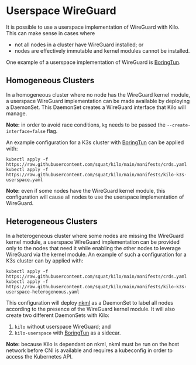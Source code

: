 # Userspace WireGuard

It is possible to use a userspace implementation of WireGuard with Kilo.
This can make sense in cases where

* not all nodes in a cluster have WireGuard installed; or
* nodes are effectively immutable and kernel modules cannot be installed.

One example of a userspace implementation of WireGuard is [BoringTun].

## Homogeneous Clusters

In a homogeneous cluster where no node has the WireGuard kernel module, a userspace WireGuard implementation can be made available by deploying a DaemonSet.
This DaemonSet creates a WireGuard interface that Kilo will manage.

__Note:__ in order to avoid race conditions, `kg` needs to be passed the `--create-interface=false` flag. 

An example configuration for a K3s cluster with [BoringTun] can be applied with:

```shell
kubectl apply -f https://raw.githubusercontent.com/squat/kilo/main/manifests/crds.yaml
kubectl apply -f https://raw.githubusercontent.com/squat/kilo/main/manifests/kilo-k3s-userspace.yaml
```

__Note:__ even if some nodes have the WireGuard kernel module, this configuration will cause all nodes to use the userspace implementation of WireGuard.

## Heterogeneous Clusters

In a heterogeneous cluster where some nodes are missing the WireGuard kernel module, a userspace WireGuard implementation can be provided only to the nodes that need it while enabling the other nodes to leverage WireGuard via the kernel module.
An example of such a configuration for a K3s cluster can by applied with:

```shell
kubectl apply -f https://raw.githubusercontent.com/squat/kilo/main/manifests/crds.yaml
kubectl apply -f https://raw.githubusercontent.com/squat/kilo/main/manifests/kilo-k3s-userspace-heterogeneous.yaml
```

This configuration will deploy [nkml](https://github.com/leonnicolas/nkml) as a DaemonSet to label all nodes according to the presence of the WireGuard kernel module.
It will also create two different DaemonSets with Kilo:
1. `kilo` without userspace WireGuard; and
1. `kilo-userspace` with [BoringTun] as a sidecar.

__Note:__ because Kilo is dependant on nkml, nkml must be run on the host network before CNI is available and requires a kubeconfig in order to access the Kubernetes API.

[BoringTun]: https://github.com/cloudflare/boringtun
